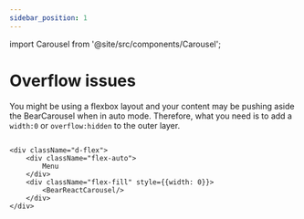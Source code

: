 ```yaml
---
sidebar_position: 1
---
```


import Carousel from '@site/src/components/Carousel';


# Overflow issues

You might be using a flexbox layout and your content may be pushing aside the BearCarousel when in auto mode. Therefore, what you need is to add a `width:0` or `overflow:hidden` to the outer layer.

```tsx

<div className="d-flex">
    <div className="flex-auto">
        Menu
    </div>
    <div className="flex-fill" style={{width: 0}}>
        <BearReactCarousel/>
    </div>
</div>

```
